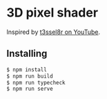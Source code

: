 # 3D pixel shader

Inspired by [t3ssel8r on YouTube](https://www.youtube.com/@t3ssel8r/videos).

## Installing

```bash
$ npm install
$ npm run build
$ npm run typecheck
$ npm run serve
```
